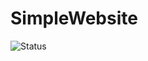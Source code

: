 # SimpleWebsite

![Status](https://mdiposse.visualstudio.com/Oregon/_apis/build/status/Oregon-Docker%20container-CI)
